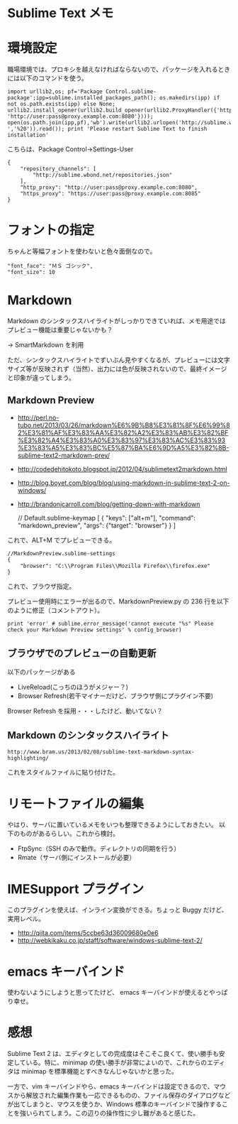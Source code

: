 # Sublime Text メモ

# 環境設定

職場環境では、プロキシを越えなければならないので、パッケージを入れるときには以下のコマンドを使う。

    import urllib2,os; pf='Package Control.sublime-package';ipp=sublime.installed_packages_path(); os.makedirs(ipp) if not os.path.exists(ipp) else None; urllib2.install_opener(urllib2.build_opener(urllib2.ProxyHandler({'http': 'http://user:pass@proxy.example.com:8080'}))); open(os.path.join(ipp,pf),'wb').write(urllib2.urlopen('http://sublime.wbond.net/'+pf.replace(' ','%20')).read()); print 'Please restart Sublime Text to finish installation'


こちらは、Package Control->Settings-User

    {
    	"repository_channels": [
    		"http://sublime.wbond.net/repositories.json"
    	],
        "http_proxy": "http://user:pass@proxy.example.com:8080",
        "https_proxy": "https://user:pass@proxy.example.com:8085"
    }

# フォントの指定

ちゃんと等幅フォントを使わないと色々面倒なので。

    "font_face": "ＭＳ ゴシック",
    "font_size": 10


# Markdown

Markdown のシンタックスハイライトがしっかりできていれば、メモ用途ではプレビュー機能は重要じゃないかも？

→ SmartMarkdown を利用

ただ、シンタックスハイライトでずいぶん見やすくなるが、プレビューには文字サイズ等が反映されず（当然）、出力には色が反映されないので、最終イメージと印象が違ってしまう。

## Markdown Preview

- http://perl.no-tubo.net/2013/03/26/markdown%E6%9B%B8%E3%81%8F%E6%99%82%E3%81%AF%E3%83%AA%E3%82%A2%E3%83%AB%E3%82%BF%E3%82%A4%E3%83%A0%E3%83%97%E3%83%AC%E3%83%93%E3%83%A5%E3%83%BC%E5%87%BA%E6%9D%A5%E3%82%8B-sublime-text2-markdown-prev/
- http://codedehitokoto.blogspot.jp/2012/04/sublimetext2markdown.html
- http://blog.boyet.com/blog/blog/using-markdown-in-sublime-text-2-on-windows/
- http://brandonjcarroll.com/blog/getting-down-with-markdown

    // Default.sublime-keymap
    [
        { 
            "keys": ["alt+m"], 
            "command": "markdown_preview", 
            "args": {"target": "browser"}
        }
    ]


これで、ALT+M でプレビューできる。

    //MarkdownPreview.sublime-settings
    {
        "browser": "C:\\Program Files\\Mozilla Firefox\\firefox.exe"
    }

これで、ブラウザ指定。

プレビュー使用時にエラーが出るので、MarkdownPreview.py の 236 行を以下のように修正（コメントアウト）。

    print 'error' # sublime.error_message('cannot execute "%s" Please check your Markdown Preview settings' % config_browser)


## ブラウザでのプレビューの自動更新

以下のパッケージがある

- LiveReload(こっちのほうがメジャー？)
- Browser Refresh(若干マイナーだけど、ブラウザ側にプラグイン不要)

Browser Refresh を採用・・・したけど、動いてない？


## Markdown のシンタックスハイライト

    http://www.bram.us/2013/02/08/sublime-text-markdown-syntax-highlighting/

これをスタイルファイルに貼り付けた。

# リモートファイルの編集
やはり、サーバに置いているメモをいつも整理できるようにしておきたい。
以下のものがあるらしい。これから検討。

- FtpSync（SSH のみで動作。ディレクトリの同期を行う）
- Rmate（サーバ側にインストールが必要）


# IMESupport プラグイン

このプラグインを使えば、インライン変換ができる。ちょっと Buggy だけど、実用レベル。

- http://qiita.com/items/5ccbe63d36009680e0e6
- http://webkikaku.co.jp/staff/software/windows-sublime-text-2/


# emacs キーバインド

使わないようにしようと思ってたけど、 emacs キーバインドが使えるとやっぱり幸せ。

# 感想

Sublime Text 2 は、エディタとしての完成度はそこそこ良くて、使い勝手も安定している。特に、minimap の使い勝手が非常によいので、これからのエディタは minimap を標準機能とすべきなんじゃないかと思った。

一方で、vim キーバインドやら、emacs キーバインドは設定できるので、マウスから解放された編集作業も一応できるものの、ファイル保存のダイアログなどが出てしまうと、マウスを使うか、Windows 標準のキーバインドで操作することを強いられてしまう。この辺りの操作性に少し難があると感じた。
